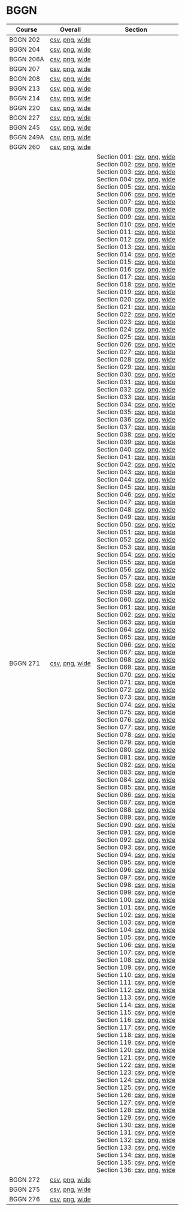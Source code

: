 # BGGN

| Course | Overall | Section |
| ------ | ------- | ------- |
| BGGN 202 | [csv](https://github.com/UCSD-Historical-Enrollment-Data/2025Fall/blob/main/overall/BGGN%20202.csv), [png](https://raw.githubusercontent.com/UCSD-Historical-Enrollment-Data/2025Fall/main/plot_overall/BGGN%20202.png), [wide](https://raw.githubusercontent.com/UCSD-Historical-Enrollment-Data/2025Fall/main/plot_overall_wide/BGGN%20202.png) |  |
| BGGN 204 | [csv](https://github.com/UCSD-Historical-Enrollment-Data/2025Fall/blob/main/overall/BGGN%20204.csv), [png](https://raw.githubusercontent.com/UCSD-Historical-Enrollment-Data/2025Fall/main/plot_overall/BGGN%20204.png), [wide](https://raw.githubusercontent.com/UCSD-Historical-Enrollment-Data/2025Fall/main/plot_overall_wide/BGGN%20204.png) |  |
| BGGN 206A | [csv](https://github.com/UCSD-Historical-Enrollment-Data/2025Fall/blob/main/overall/BGGN%20206A.csv), [png](https://raw.githubusercontent.com/UCSD-Historical-Enrollment-Data/2025Fall/main/plot_overall/BGGN%20206A.png), [wide](https://raw.githubusercontent.com/UCSD-Historical-Enrollment-Data/2025Fall/main/plot_overall_wide/BGGN%20206A.png) |  |
| BGGN 207 | [csv](https://github.com/UCSD-Historical-Enrollment-Data/2025Fall/blob/main/overall/BGGN%20207.csv), [png](https://raw.githubusercontent.com/UCSD-Historical-Enrollment-Data/2025Fall/main/plot_overall/BGGN%20207.png), [wide](https://raw.githubusercontent.com/UCSD-Historical-Enrollment-Data/2025Fall/main/plot_overall_wide/BGGN%20207.png) |  |
| BGGN 208 | [csv](https://github.com/UCSD-Historical-Enrollment-Data/2025Fall/blob/main/overall/BGGN%20208.csv), [png](https://raw.githubusercontent.com/UCSD-Historical-Enrollment-Data/2025Fall/main/plot_overall/BGGN%20208.png), [wide](https://raw.githubusercontent.com/UCSD-Historical-Enrollment-Data/2025Fall/main/plot_overall_wide/BGGN%20208.png) |  |
| BGGN 213 | [csv](https://github.com/UCSD-Historical-Enrollment-Data/2025Fall/blob/main/overall/BGGN%20213.csv), [png](https://raw.githubusercontent.com/UCSD-Historical-Enrollment-Data/2025Fall/main/plot_overall/BGGN%20213.png), [wide](https://raw.githubusercontent.com/UCSD-Historical-Enrollment-Data/2025Fall/main/plot_overall_wide/BGGN%20213.png) |  |
| BGGN 214 | [csv](https://github.com/UCSD-Historical-Enrollment-Data/2025Fall/blob/main/overall/BGGN%20214.csv), [png](https://raw.githubusercontent.com/UCSD-Historical-Enrollment-Data/2025Fall/main/plot_overall/BGGN%20214.png), [wide](https://raw.githubusercontent.com/UCSD-Historical-Enrollment-Data/2025Fall/main/plot_overall_wide/BGGN%20214.png) |  |
| BGGN 220 | [csv](https://github.com/UCSD-Historical-Enrollment-Data/2025Fall/blob/main/overall/BGGN%20220.csv), [png](https://raw.githubusercontent.com/UCSD-Historical-Enrollment-Data/2025Fall/main/plot_overall/BGGN%20220.png), [wide](https://raw.githubusercontent.com/UCSD-Historical-Enrollment-Data/2025Fall/main/plot_overall_wide/BGGN%20220.png) |  |
| BGGN 227 | [csv](https://github.com/UCSD-Historical-Enrollment-Data/2025Fall/blob/main/overall/BGGN%20227.csv), [png](https://raw.githubusercontent.com/UCSD-Historical-Enrollment-Data/2025Fall/main/plot_overall/BGGN%20227.png), [wide](https://raw.githubusercontent.com/UCSD-Historical-Enrollment-Data/2025Fall/main/plot_overall_wide/BGGN%20227.png) |  |
| BGGN 245 | [csv](https://github.com/UCSD-Historical-Enrollment-Data/2025Fall/blob/main/overall/BGGN%20245.csv), [png](https://raw.githubusercontent.com/UCSD-Historical-Enrollment-Data/2025Fall/main/plot_overall/BGGN%20245.png), [wide](https://raw.githubusercontent.com/UCSD-Historical-Enrollment-Data/2025Fall/main/plot_overall_wide/BGGN%20245.png) |  |
| BGGN 249A | [csv](https://github.com/UCSD-Historical-Enrollment-Data/2025Fall/blob/main/overall/BGGN%20249A.csv), [png](https://raw.githubusercontent.com/UCSD-Historical-Enrollment-Data/2025Fall/main/plot_overall/BGGN%20249A.png), [wide](https://raw.githubusercontent.com/UCSD-Historical-Enrollment-Data/2025Fall/main/plot_overall_wide/BGGN%20249A.png) |  |
| BGGN 260 | [csv](https://github.com/UCSD-Historical-Enrollment-Data/2025Fall/blob/main/overall/BGGN%20260.csv), [png](https://raw.githubusercontent.com/UCSD-Historical-Enrollment-Data/2025Fall/main/plot_overall/BGGN%20260.png), [wide](https://raw.githubusercontent.com/UCSD-Historical-Enrollment-Data/2025Fall/main/plot_overall_wide/BGGN%20260.png) |  |
| BGGN 271 | [csv](https://github.com/UCSD-Historical-Enrollment-Data/2025Fall/blob/main/overall/BGGN%20271.csv), [png](https://raw.githubusercontent.com/UCSD-Historical-Enrollment-Data/2025Fall/main/plot_overall/BGGN%20271.png), [wide](https://raw.githubusercontent.com/UCSD-Historical-Enrollment-Data/2025Fall/main/plot_overall_wide/BGGN%20271.png) | Section 001: [csv](https://github.com/UCSD-Historical-Enrollment-Data/2025Fall/blob/main/section/BGGN%20271_001.csv), [png](https://raw.githubusercontent.com/UCSD-Historical-Enrollment-Data/2025Fall/main/plot_section/BGGN%20271_001.png), [wide](https://raw.githubusercontent.com/UCSD-Historical-Enrollment-Data/2025Fall/main/plot_section_wide/BGGN%20271_001.png)<br>Section 002: [csv](https://github.com/UCSD-Historical-Enrollment-Data/2025Fall/blob/main/section/BGGN%20271_002.csv), [png](https://raw.githubusercontent.com/UCSD-Historical-Enrollment-Data/2025Fall/main/plot_section/BGGN%20271_002.png), [wide](https://raw.githubusercontent.com/UCSD-Historical-Enrollment-Data/2025Fall/main/plot_section_wide/BGGN%20271_002.png)<br>Section 003: [csv](https://github.com/UCSD-Historical-Enrollment-Data/2025Fall/blob/main/section/BGGN%20271_003.csv), [png](https://raw.githubusercontent.com/UCSD-Historical-Enrollment-Data/2025Fall/main/plot_section/BGGN%20271_003.png), [wide](https://raw.githubusercontent.com/UCSD-Historical-Enrollment-Data/2025Fall/main/plot_section_wide/BGGN%20271_003.png)<br>Section 004: [csv](https://github.com/UCSD-Historical-Enrollment-Data/2025Fall/blob/main/section/BGGN%20271_004.csv), [png](https://raw.githubusercontent.com/UCSD-Historical-Enrollment-Data/2025Fall/main/plot_section/BGGN%20271_004.png), [wide](https://raw.githubusercontent.com/UCSD-Historical-Enrollment-Data/2025Fall/main/plot_section_wide/BGGN%20271_004.png)<br>Section 005: [csv](https://github.com/UCSD-Historical-Enrollment-Data/2025Fall/blob/main/section/BGGN%20271_005.csv), [png](https://raw.githubusercontent.com/UCSD-Historical-Enrollment-Data/2025Fall/main/plot_section/BGGN%20271_005.png), [wide](https://raw.githubusercontent.com/UCSD-Historical-Enrollment-Data/2025Fall/main/plot_section_wide/BGGN%20271_005.png)<br>Section 006: [csv](https://github.com/UCSD-Historical-Enrollment-Data/2025Fall/blob/main/section/BGGN%20271_006.csv), [png](https://raw.githubusercontent.com/UCSD-Historical-Enrollment-Data/2025Fall/main/plot_section/BGGN%20271_006.png), [wide](https://raw.githubusercontent.com/UCSD-Historical-Enrollment-Data/2025Fall/main/plot_section_wide/BGGN%20271_006.png)<br>Section 007: [csv](https://github.com/UCSD-Historical-Enrollment-Data/2025Fall/blob/main/section/BGGN%20271_007.csv), [png](https://raw.githubusercontent.com/UCSD-Historical-Enrollment-Data/2025Fall/main/plot_section/BGGN%20271_007.png), [wide](https://raw.githubusercontent.com/UCSD-Historical-Enrollment-Data/2025Fall/main/plot_section_wide/BGGN%20271_007.png)<br>Section 008: [csv](https://github.com/UCSD-Historical-Enrollment-Data/2025Fall/blob/main/section/BGGN%20271_008.csv), [png](https://raw.githubusercontent.com/UCSD-Historical-Enrollment-Data/2025Fall/main/plot_section/BGGN%20271_008.png), [wide](https://raw.githubusercontent.com/UCSD-Historical-Enrollment-Data/2025Fall/main/plot_section_wide/BGGN%20271_008.png)<br>Section 009: [csv](https://github.com/UCSD-Historical-Enrollment-Data/2025Fall/blob/main/section/BGGN%20271_009.csv), [png](https://raw.githubusercontent.com/UCSD-Historical-Enrollment-Data/2025Fall/main/plot_section/BGGN%20271_009.png), [wide](https://raw.githubusercontent.com/UCSD-Historical-Enrollment-Data/2025Fall/main/plot_section_wide/BGGN%20271_009.png)<br>Section 010: [csv](https://github.com/UCSD-Historical-Enrollment-Data/2025Fall/blob/main/section/BGGN%20271_010.csv), [png](https://raw.githubusercontent.com/UCSD-Historical-Enrollment-Data/2025Fall/main/plot_section/BGGN%20271_010.png), [wide](https://raw.githubusercontent.com/UCSD-Historical-Enrollment-Data/2025Fall/main/plot_section_wide/BGGN%20271_010.png)<br>Section 011: [csv](https://github.com/UCSD-Historical-Enrollment-Data/2025Fall/blob/main/section/BGGN%20271_011.csv), [png](https://raw.githubusercontent.com/UCSD-Historical-Enrollment-Data/2025Fall/main/plot_section/BGGN%20271_011.png), [wide](https://raw.githubusercontent.com/UCSD-Historical-Enrollment-Data/2025Fall/main/plot_section_wide/BGGN%20271_011.png)<br>Section 012: [csv](https://github.com/UCSD-Historical-Enrollment-Data/2025Fall/blob/main/section/BGGN%20271_012.csv), [png](https://raw.githubusercontent.com/UCSD-Historical-Enrollment-Data/2025Fall/main/plot_section/BGGN%20271_012.png), [wide](https://raw.githubusercontent.com/UCSD-Historical-Enrollment-Data/2025Fall/main/plot_section_wide/BGGN%20271_012.png)<br>Section 013: [csv](https://github.com/UCSD-Historical-Enrollment-Data/2025Fall/blob/main/section/BGGN%20271_013.csv), [png](https://raw.githubusercontent.com/UCSD-Historical-Enrollment-Data/2025Fall/main/plot_section/BGGN%20271_013.png), [wide](https://raw.githubusercontent.com/UCSD-Historical-Enrollment-Data/2025Fall/main/plot_section_wide/BGGN%20271_013.png)<br>Section 014: [csv](https://github.com/UCSD-Historical-Enrollment-Data/2025Fall/blob/main/section/BGGN%20271_014.csv), [png](https://raw.githubusercontent.com/UCSD-Historical-Enrollment-Data/2025Fall/main/plot_section/BGGN%20271_014.png), [wide](https://raw.githubusercontent.com/UCSD-Historical-Enrollment-Data/2025Fall/main/plot_section_wide/BGGN%20271_014.png)<br>Section 015: [csv](https://github.com/UCSD-Historical-Enrollment-Data/2025Fall/blob/main/section/BGGN%20271_015.csv), [png](https://raw.githubusercontent.com/UCSD-Historical-Enrollment-Data/2025Fall/main/plot_section/BGGN%20271_015.png), [wide](https://raw.githubusercontent.com/UCSD-Historical-Enrollment-Data/2025Fall/main/plot_section_wide/BGGN%20271_015.png)<br>Section 016: [csv](https://github.com/UCSD-Historical-Enrollment-Data/2025Fall/blob/main/section/BGGN%20271_016.csv), [png](https://raw.githubusercontent.com/UCSD-Historical-Enrollment-Data/2025Fall/main/plot_section/BGGN%20271_016.png), [wide](https://raw.githubusercontent.com/UCSD-Historical-Enrollment-Data/2025Fall/main/plot_section_wide/BGGN%20271_016.png)<br>Section 017: [csv](https://github.com/UCSD-Historical-Enrollment-Data/2025Fall/blob/main/section/BGGN%20271_017.csv), [png](https://raw.githubusercontent.com/UCSD-Historical-Enrollment-Data/2025Fall/main/plot_section/BGGN%20271_017.png), [wide](https://raw.githubusercontent.com/UCSD-Historical-Enrollment-Data/2025Fall/main/plot_section_wide/BGGN%20271_017.png)<br>Section 018: [csv](https://github.com/UCSD-Historical-Enrollment-Data/2025Fall/blob/main/section/BGGN%20271_018.csv), [png](https://raw.githubusercontent.com/UCSD-Historical-Enrollment-Data/2025Fall/main/plot_section/BGGN%20271_018.png), [wide](https://raw.githubusercontent.com/UCSD-Historical-Enrollment-Data/2025Fall/main/plot_section_wide/BGGN%20271_018.png)<br>Section 019: [csv](https://github.com/UCSD-Historical-Enrollment-Data/2025Fall/blob/main/section/BGGN%20271_019.csv), [png](https://raw.githubusercontent.com/UCSD-Historical-Enrollment-Data/2025Fall/main/plot_section/BGGN%20271_019.png), [wide](https://raw.githubusercontent.com/UCSD-Historical-Enrollment-Data/2025Fall/main/plot_section_wide/BGGN%20271_019.png)<br>Section 020: [csv](https://github.com/UCSD-Historical-Enrollment-Data/2025Fall/blob/main/section/BGGN%20271_020.csv), [png](https://raw.githubusercontent.com/UCSD-Historical-Enrollment-Data/2025Fall/main/plot_section/BGGN%20271_020.png), [wide](https://raw.githubusercontent.com/UCSD-Historical-Enrollment-Data/2025Fall/main/plot_section_wide/BGGN%20271_020.png)<br>Section 021: [csv](https://github.com/UCSD-Historical-Enrollment-Data/2025Fall/blob/main/section/BGGN%20271_021.csv), [png](https://raw.githubusercontent.com/UCSD-Historical-Enrollment-Data/2025Fall/main/plot_section/BGGN%20271_021.png), [wide](https://raw.githubusercontent.com/UCSD-Historical-Enrollment-Data/2025Fall/main/plot_section_wide/BGGN%20271_021.png)<br>Section 022: [csv](https://github.com/UCSD-Historical-Enrollment-Data/2025Fall/blob/main/section/BGGN%20271_022.csv), [png](https://raw.githubusercontent.com/UCSD-Historical-Enrollment-Data/2025Fall/main/plot_section/BGGN%20271_022.png), [wide](https://raw.githubusercontent.com/UCSD-Historical-Enrollment-Data/2025Fall/main/plot_section_wide/BGGN%20271_022.png)<br>Section 023: [csv](https://github.com/UCSD-Historical-Enrollment-Data/2025Fall/blob/main/section/BGGN%20271_023.csv), [png](https://raw.githubusercontent.com/UCSD-Historical-Enrollment-Data/2025Fall/main/plot_section/BGGN%20271_023.png), [wide](https://raw.githubusercontent.com/UCSD-Historical-Enrollment-Data/2025Fall/main/plot_section_wide/BGGN%20271_023.png)<br>Section 024: [csv](https://github.com/UCSD-Historical-Enrollment-Data/2025Fall/blob/main/section/BGGN%20271_024.csv), [png](https://raw.githubusercontent.com/UCSD-Historical-Enrollment-Data/2025Fall/main/plot_section/BGGN%20271_024.png), [wide](https://raw.githubusercontent.com/UCSD-Historical-Enrollment-Data/2025Fall/main/plot_section_wide/BGGN%20271_024.png)<br>Section 025: [csv](https://github.com/UCSD-Historical-Enrollment-Data/2025Fall/blob/main/section/BGGN%20271_025.csv), [png](https://raw.githubusercontent.com/UCSD-Historical-Enrollment-Data/2025Fall/main/plot_section/BGGN%20271_025.png), [wide](https://raw.githubusercontent.com/UCSD-Historical-Enrollment-Data/2025Fall/main/plot_section_wide/BGGN%20271_025.png)<br>Section 026: [csv](https://github.com/UCSD-Historical-Enrollment-Data/2025Fall/blob/main/section/BGGN%20271_026.csv), [png](https://raw.githubusercontent.com/UCSD-Historical-Enrollment-Data/2025Fall/main/plot_section/BGGN%20271_026.png), [wide](https://raw.githubusercontent.com/UCSD-Historical-Enrollment-Data/2025Fall/main/plot_section_wide/BGGN%20271_026.png)<br>Section 027: [csv](https://github.com/UCSD-Historical-Enrollment-Data/2025Fall/blob/main/section/BGGN%20271_027.csv), [png](https://raw.githubusercontent.com/UCSD-Historical-Enrollment-Data/2025Fall/main/plot_section/BGGN%20271_027.png), [wide](https://raw.githubusercontent.com/UCSD-Historical-Enrollment-Data/2025Fall/main/plot_section_wide/BGGN%20271_027.png)<br>Section 028: [csv](https://github.com/UCSD-Historical-Enrollment-Data/2025Fall/blob/main/section/BGGN%20271_028.csv), [png](https://raw.githubusercontent.com/UCSD-Historical-Enrollment-Data/2025Fall/main/plot_section/BGGN%20271_028.png), [wide](https://raw.githubusercontent.com/UCSD-Historical-Enrollment-Data/2025Fall/main/plot_section_wide/BGGN%20271_028.png)<br>Section 029: [csv](https://github.com/UCSD-Historical-Enrollment-Data/2025Fall/blob/main/section/BGGN%20271_029.csv), [png](https://raw.githubusercontent.com/UCSD-Historical-Enrollment-Data/2025Fall/main/plot_section/BGGN%20271_029.png), [wide](https://raw.githubusercontent.com/UCSD-Historical-Enrollment-Data/2025Fall/main/plot_section_wide/BGGN%20271_029.png)<br>Section 030: [csv](https://github.com/UCSD-Historical-Enrollment-Data/2025Fall/blob/main/section/BGGN%20271_030.csv), [png](https://raw.githubusercontent.com/UCSD-Historical-Enrollment-Data/2025Fall/main/plot_section/BGGN%20271_030.png), [wide](https://raw.githubusercontent.com/UCSD-Historical-Enrollment-Data/2025Fall/main/plot_section_wide/BGGN%20271_030.png)<br>Section 031: [csv](https://github.com/UCSD-Historical-Enrollment-Data/2025Fall/blob/main/section/BGGN%20271_031.csv), [png](https://raw.githubusercontent.com/UCSD-Historical-Enrollment-Data/2025Fall/main/plot_section/BGGN%20271_031.png), [wide](https://raw.githubusercontent.com/UCSD-Historical-Enrollment-Data/2025Fall/main/plot_section_wide/BGGN%20271_031.png)<br>Section 032: [csv](https://github.com/UCSD-Historical-Enrollment-Data/2025Fall/blob/main/section/BGGN%20271_032.csv), [png](https://raw.githubusercontent.com/UCSD-Historical-Enrollment-Data/2025Fall/main/plot_section/BGGN%20271_032.png), [wide](https://raw.githubusercontent.com/UCSD-Historical-Enrollment-Data/2025Fall/main/plot_section_wide/BGGN%20271_032.png)<br>Section 033: [csv](https://github.com/UCSD-Historical-Enrollment-Data/2025Fall/blob/main/section/BGGN%20271_033.csv), [png](https://raw.githubusercontent.com/UCSD-Historical-Enrollment-Data/2025Fall/main/plot_section/BGGN%20271_033.png), [wide](https://raw.githubusercontent.com/UCSD-Historical-Enrollment-Data/2025Fall/main/plot_section_wide/BGGN%20271_033.png)<br>Section 034: [csv](https://github.com/UCSD-Historical-Enrollment-Data/2025Fall/blob/main/section/BGGN%20271_034.csv), [png](https://raw.githubusercontent.com/UCSD-Historical-Enrollment-Data/2025Fall/main/plot_section/BGGN%20271_034.png), [wide](https://raw.githubusercontent.com/UCSD-Historical-Enrollment-Data/2025Fall/main/plot_section_wide/BGGN%20271_034.png)<br>Section 035: [csv](https://github.com/UCSD-Historical-Enrollment-Data/2025Fall/blob/main/section/BGGN%20271_035.csv), [png](https://raw.githubusercontent.com/UCSD-Historical-Enrollment-Data/2025Fall/main/plot_section/BGGN%20271_035.png), [wide](https://raw.githubusercontent.com/UCSD-Historical-Enrollment-Data/2025Fall/main/plot_section_wide/BGGN%20271_035.png)<br>Section 036: [csv](https://github.com/UCSD-Historical-Enrollment-Data/2025Fall/blob/main/section/BGGN%20271_036.csv), [png](https://raw.githubusercontent.com/UCSD-Historical-Enrollment-Data/2025Fall/main/plot_section/BGGN%20271_036.png), [wide](https://raw.githubusercontent.com/UCSD-Historical-Enrollment-Data/2025Fall/main/plot_section_wide/BGGN%20271_036.png)<br>Section 037: [csv](https://github.com/UCSD-Historical-Enrollment-Data/2025Fall/blob/main/section/BGGN%20271_037.csv), [png](https://raw.githubusercontent.com/UCSD-Historical-Enrollment-Data/2025Fall/main/plot_section/BGGN%20271_037.png), [wide](https://raw.githubusercontent.com/UCSD-Historical-Enrollment-Data/2025Fall/main/plot_section_wide/BGGN%20271_037.png)<br>Section 038: [csv](https://github.com/UCSD-Historical-Enrollment-Data/2025Fall/blob/main/section/BGGN%20271_038.csv), [png](https://raw.githubusercontent.com/UCSD-Historical-Enrollment-Data/2025Fall/main/plot_section/BGGN%20271_038.png), [wide](https://raw.githubusercontent.com/UCSD-Historical-Enrollment-Data/2025Fall/main/plot_section_wide/BGGN%20271_038.png)<br>Section 039: [csv](https://github.com/UCSD-Historical-Enrollment-Data/2025Fall/blob/main/section/BGGN%20271_039.csv), [png](https://raw.githubusercontent.com/UCSD-Historical-Enrollment-Data/2025Fall/main/plot_section/BGGN%20271_039.png), [wide](https://raw.githubusercontent.com/UCSD-Historical-Enrollment-Data/2025Fall/main/plot_section_wide/BGGN%20271_039.png)<br>Section 040: [csv](https://github.com/UCSD-Historical-Enrollment-Data/2025Fall/blob/main/section/BGGN%20271_040.csv), [png](https://raw.githubusercontent.com/UCSD-Historical-Enrollment-Data/2025Fall/main/plot_section/BGGN%20271_040.png), [wide](https://raw.githubusercontent.com/UCSD-Historical-Enrollment-Data/2025Fall/main/plot_section_wide/BGGN%20271_040.png)<br>Section 041: [csv](https://github.com/UCSD-Historical-Enrollment-Data/2025Fall/blob/main/section/BGGN%20271_041.csv), [png](https://raw.githubusercontent.com/UCSD-Historical-Enrollment-Data/2025Fall/main/plot_section/BGGN%20271_041.png), [wide](https://raw.githubusercontent.com/UCSD-Historical-Enrollment-Data/2025Fall/main/plot_section_wide/BGGN%20271_041.png)<br>Section 042: [csv](https://github.com/UCSD-Historical-Enrollment-Data/2025Fall/blob/main/section/BGGN%20271_042.csv), [png](https://raw.githubusercontent.com/UCSD-Historical-Enrollment-Data/2025Fall/main/plot_section/BGGN%20271_042.png), [wide](https://raw.githubusercontent.com/UCSD-Historical-Enrollment-Data/2025Fall/main/plot_section_wide/BGGN%20271_042.png)<br>Section 043: [csv](https://github.com/UCSD-Historical-Enrollment-Data/2025Fall/blob/main/section/BGGN%20271_043.csv), [png](https://raw.githubusercontent.com/UCSD-Historical-Enrollment-Data/2025Fall/main/plot_section/BGGN%20271_043.png), [wide](https://raw.githubusercontent.com/UCSD-Historical-Enrollment-Data/2025Fall/main/plot_section_wide/BGGN%20271_043.png)<br>Section 044: [csv](https://github.com/UCSD-Historical-Enrollment-Data/2025Fall/blob/main/section/BGGN%20271_044.csv), [png](https://raw.githubusercontent.com/UCSD-Historical-Enrollment-Data/2025Fall/main/plot_section/BGGN%20271_044.png), [wide](https://raw.githubusercontent.com/UCSD-Historical-Enrollment-Data/2025Fall/main/plot_section_wide/BGGN%20271_044.png)<br>Section 045: [csv](https://github.com/UCSD-Historical-Enrollment-Data/2025Fall/blob/main/section/BGGN%20271_045.csv), [png](https://raw.githubusercontent.com/UCSD-Historical-Enrollment-Data/2025Fall/main/plot_section/BGGN%20271_045.png), [wide](https://raw.githubusercontent.com/UCSD-Historical-Enrollment-Data/2025Fall/main/plot_section_wide/BGGN%20271_045.png)<br>Section 046: [csv](https://github.com/UCSD-Historical-Enrollment-Data/2025Fall/blob/main/section/BGGN%20271_046.csv), [png](https://raw.githubusercontent.com/UCSD-Historical-Enrollment-Data/2025Fall/main/plot_section/BGGN%20271_046.png), [wide](https://raw.githubusercontent.com/UCSD-Historical-Enrollment-Data/2025Fall/main/plot_section_wide/BGGN%20271_046.png)<br>Section 047: [csv](https://github.com/UCSD-Historical-Enrollment-Data/2025Fall/blob/main/section/BGGN%20271_047.csv), [png](https://raw.githubusercontent.com/UCSD-Historical-Enrollment-Data/2025Fall/main/plot_section/BGGN%20271_047.png), [wide](https://raw.githubusercontent.com/UCSD-Historical-Enrollment-Data/2025Fall/main/plot_section_wide/BGGN%20271_047.png)<br>Section 048: [csv](https://github.com/UCSD-Historical-Enrollment-Data/2025Fall/blob/main/section/BGGN%20271_048.csv), [png](https://raw.githubusercontent.com/UCSD-Historical-Enrollment-Data/2025Fall/main/plot_section/BGGN%20271_048.png), [wide](https://raw.githubusercontent.com/UCSD-Historical-Enrollment-Data/2025Fall/main/plot_section_wide/BGGN%20271_048.png)<br>Section 049: [csv](https://github.com/UCSD-Historical-Enrollment-Data/2025Fall/blob/main/section/BGGN%20271_049.csv), [png](https://raw.githubusercontent.com/UCSD-Historical-Enrollment-Data/2025Fall/main/plot_section/BGGN%20271_049.png), [wide](https://raw.githubusercontent.com/UCSD-Historical-Enrollment-Data/2025Fall/main/plot_section_wide/BGGN%20271_049.png)<br>Section 050: [csv](https://github.com/UCSD-Historical-Enrollment-Data/2025Fall/blob/main/section/BGGN%20271_050.csv), [png](https://raw.githubusercontent.com/UCSD-Historical-Enrollment-Data/2025Fall/main/plot_section/BGGN%20271_050.png), [wide](https://raw.githubusercontent.com/UCSD-Historical-Enrollment-Data/2025Fall/main/plot_section_wide/BGGN%20271_050.png)<br>Section 051: [csv](https://github.com/UCSD-Historical-Enrollment-Data/2025Fall/blob/main/section/BGGN%20271_051.csv), [png](https://raw.githubusercontent.com/UCSD-Historical-Enrollment-Data/2025Fall/main/plot_section/BGGN%20271_051.png), [wide](https://raw.githubusercontent.com/UCSD-Historical-Enrollment-Data/2025Fall/main/plot_section_wide/BGGN%20271_051.png)<br>Section 052: [csv](https://github.com/UCSD-Historical-Enrollment-Data/2025Fall/blob/main/section/BGGN%20271_052.csv), [png](https://raw.githubusercontent.com/UCSD-Historical-Enrollment-Data/2025Fall/main/plot_section/BGGN%20271_052.png), [wide](https://raw.githubusercontent.com/UCSD-Historical-Enrollment-Data/2025Fall/main/plot_section_wide/BGGN%20271_052.png)<br>Section 053: [csv](https://github.com/UCSD-Historical-Enrollment-Data/2025Fall/blob/main/section/BGGN%20271_053.csv), [png](https://raw.githubusercontent.com/UCSD-Historical-Enrollment-Data/2025Fall/main/plot_section/BGGN%20271_053.png), [wide](https://raw.githubusercontent.com/UCSD-Historical-Enrollment-Data/2025Fall/main/plot_section_wide/BGGN%20271_053.png)<br>Section 054: [csv](https://github.com/UCSD-Historical-Enrollment-Data/2025Fall/blob/main/section/BGGN%20271_054.csv), [png](https://raw.githubusercontent.com/UCSD-Historical-Enrollment-Data/2025Fall/main/plot_section/BGGN%20271_054.png), [wide](https://raw.githubusercontent.com/UCSD-Historical-Enrollment-Data/2025Fall/main/plot_section_wide/BGGN%20271_054.png)<br>Section 055: [csv](https://github.com/UCSD-Historical-Enrollment-Data/2025Fall/blob/main/section/BGGN%20271_055.csv), [png](https://raw.githubusercontent.com/UCSD-Historical-Enrollment-Data/2025Fall/main/plot_section/BGGN%20271_055.png), [wide](https://raw.githubusercontent.com/UCSD-Historical-Enrollment-Data/2025Fall/main/plot_section_wide/BGGN%20271_055.png)<br>Section 056: [csv](https://github.com/UCSD-Historical-Enrollment-Data/2025Fall/blob/main/section/BGGN%20271_056.csv), [png](https://raw.githubusercontent.com/UCSD-Historical-Enrollment-Data/2025Fall/main/plot_section/BGGN%20271_056.png), [wide](https://raw.githubusercontent.com/UCSD-Historical-Enrollment-Data/2025Fall/main/plot_section_wide/BGGN%20271_056.png)<br>Section 057: [csv](https://github.com/UCSD-Historical-Enrollment-Data/2025Fall/blob/main/section/BGGN%20271_057.csv), [png](https://raw.githubusercontent.com/UCSD-Historical-Enrollment-Data/2025Fall/main/plot_section/BGGN%20271_057.png), [wide](https://raw.githubusercontent.com/UCSD-Historical-Enrollment-Data/2025Fall/main/plot_section_wide/BGGN%20271_057.png)<br>Section 058: [csv](https://github.com/UCSD-Historical-Enrollment-Data/2025Fall/blob/main/section/BGGN%20271_058.csv), [png](https://raw.githubusercontent.com/UCSD-Historical-Enrollment-Data/2025Fall/main/plot_section/BGGN%20271_058.png), [wide](https://raw.githubusercontent.com/UCSD-Historical-Enrollment-Data/2025Fall/main/plot_section_wide/BGGN%20271_058.png)<br>Section 059: [csv](https://github.com/UCSD-Historical-Enrollment-Data/2025Fall/blob/main/section/BGGN%20271_059.csv), [png](https://raw.githubusercontent.com/UCSD-Historical-Enrollment-Data/2025Fall/main/plot_section/BGGN%20271_059.png), [wide](https://raw.githubusercontent.com/UCSD-Historical-Enrollment-Data/2025Fall/main/plot_section_wide/BGGN%20271_059.png)<br>Section 060: [csv](https://github.com/UCSD-Historical-Enrollment-Data/2025Fall/blob/main/section/BGGN%20271_060.csv), [png](https://raw.githubusercontent.com/UCSD-Historical-Enrollment-Data/2025Fall/main/plot_section/BGGN%20271_060.png), [wide](https://raw.githubusercontent.com/UCSD-Historical-Enrollment-Data/2025Fall/main/plot_section_wide/BGGN%20271_060.png)<br>Section 061: [csv](https://github.com/UCSD-Historical-Enrollment-Data/2025Fall/blob/main/section/BGGN%20271_061.csv), [png](https://raw.githubusercontent.com/UCSD-Historical-Enrollment-Data/2025Fall/main/plot_section/BGGN%20271_061.png), [wide](https://raw.githubusercontent.com/UCSD-Historical-Enrollment-Data/2025Fall/main/plot_section_wide/BGGN%20271_061.png)<br>Section 062: [csv](https://github.com/UCSD-Historical-Enrollment-Data/2025Fall/blob/main/section/BGGN%20271_062.csv), [png](https://raw.githubusercontent.com/UCSD-Historical-Enrollment-Data/2025Fall/main/plot_section/BGGN%20271_062.png), [wide](https://raw.githubusercontent.com/UCSD-Historical-Enrollment-Data/2025Fall/main/plot_section_wide/BGGN%20271_062.png)<br>Section 063: [csv](https://github.com/UCSD-Historical-Enrollment-Data/2025Fall/blob/main/section/BGGN%20271_063.csv), [png](https://raw.githubusercontent.com/UCSD-Historical-Enrollment-Data/2025Fall/main/plot_section/BGGN%20271_063.png), [wide](https://raw.githubusercontent.com/UCSD-Historical-Enrollment-Data/2025Fall/main/plot_section_wide/BGGN%20271_063.png)<br>Section 064: [csv](https://github.com/UCSD-Historical-Enrollment-Data/2025Fall/blob/main/section/BGGN%20271_064.csv), [png](https://raw.githubusercontent.com/UCSD-Historical-Enrollment-Data/2025Fall/main/plot_section/BGGN%20271_064.png), [wide](https://raw.githubusercontent.com/UCSD-Historical-Enrollment-Data/2025Fall/main/plot_section_wide/BGGN%20271_064.png)<br>Section 065: [csv](https://github.com/UCSD-Historical-Enrollment-Data/2025Fall/blob/main/section/BGGN%20271_065.csv), [png](https://raw.githubusercontent.com/UCSD-Historical-Enrollment-Data/2025Fall/main/plot_section/BGGN%20271_065.png), [wide](https://raw.githubusercontent.com/UCSD-Historical-Enrollment-Data/2025Fall/main/plot_section_wide/BGGN%20271_065.png)<br>Section 066: [csv](https://github.com/UCSD-Historical-Enrollment-Data/2025Fall/blob/main/section/BGGN%20271_066.csv), [png](https://raw.githubusercontent.com/UCSD-Historical-Enrollment-Data/2025Fall/main/plot_section/BGGN%20271_066.png), [wide](https://raw.githubusercontent.com/UCSD-Historical-Enrollment-Data/2025Fall/main/plot_section_wide/BGGN%20271_066.png)<br>Section 067: [csv](https://github.com/UCSD-Historical-Enrollment-Data/2025Fall/blob/main/section/BGGN%20271_067.csv), [png](https://raw.githubusercontent.com/UCSD-Historical-Enrollment-Data/2025Fall/main/plot_section/BGGN%20271_067.png), [wide](https://raw.githubusercontent.com/UCSD-Historical-Enrollment-Data/2025Fall/main/plot_section_wide/BGGN%20271_067.png)<br>Section 068: [csv](https://github.com/UCSD-Historical-Enrollment-Data/2025Fall/blob/main/section/BGGN%20271_068.csv), [png](https://raw.githubusercontent.com/UCSD-Historical-Enrollment-Data/2025Fall/main/plot_section/BGGN%20271_068.png), [wide](https://raw.githubusercontent.com/UCSD-Historical-Enrollment-Data/2025Fall/main/plot_section_wide/BGGN%20271_068.png)<br>Section 069: [csv](https://github.com/UCSD-Historical-Enrollment-Data/2025Fall/blob/main/section/BGGN%20271_069.csv), [png](https://raw.githubusercontent.com/UCSD-Historical-Enrollment-Data/2025Fall/main/plot_section/BGGN%20271_069.png), [wide](https://raw.githubusercontent.com/UCSD-Historical-Enrollment-Data/2025Fall/main/plot_section_wide/BGGN%20271_069.png)<br>Section 070: [csv](https://github.com/UCSD-Historical-Enrollment-Data/2025Fall/blob/main/section/BGGN%20271_070.csv), [png](https://raw.githubusercontent.com/UCSD-Historical-Enrollment-Data/2025Fall/main/plot_section/BGGN%20271_070.png), [wide](https://raw.githubusercontent.com/UCSD-Historical-Enrollment-Data/2025Fall/main/plot_section_wide/BGGN%20271_070.png)<br>Section 071: [csv](https://github.com/UCSD-Historical-Enrollment-Data/2025Fall/blob/main/section/BGGN%20271_071.csv), [png](https://raw.githubusercontent.com/UCSD-Historical-Enrollment-Data/2025Fall/main/plot_section/BGGN%20271_071.png), [wide](https://raw.githubusercontent.com/UCSD-Historical-Enrollment-Data/2025Fall/main/plot_section_wide/BGGN%20271_071.png)<br>Section 072: [csv](https://github.com/UCSD-Historical-Enrollment-Data/2025Fall/blob/main/section/BGGN%20271_072.csv), [png](https://raw.githubusercontent.com/UCSD-Historical-Enrollment-Data/2025Fall/main/plot_section/BGGN%20271_072.png), [wide](https://raw.githubusercontent.com/UCSD-Historical-Enrollment-Data/2025Fall/main/plot_section_wide/BGGN%20271_072.png)<br>Section 073: [csv](https://github.com/UCSD-Historical-Enrollment-Data/2025Fall/blob/main/section/BGGN%20271_073.csv), [png](https://raw.githubusercontent.com/UCSD-Historical-Enrollment-Data/2025Fall/main/plot_section/BGGN%20271_073.png), [wide](https://raw.githubusercontent.com/UCSD-Historical-Enrollment-Data/2025Fall/main/plot_section_wide/BGGN%20271_073.png)<br>Section 074: [csv](https://github.com/UCSD-Historical-Enrollment-Data/2025Fall/blob/main/section/BGGN%20271_074.csv), [png](https://raw.githubusercontent.com/UCSD-Historical-Enrollment-Data/2025Fall/main/plot_section/BGGN%20271_074.png), [wide](https://raw.githubusercontent.com/UCSD-Historical-Enrollment-Data/2025Fall/main/plot_section_wide/BGGN%20271_074.png)<br>Section 075: [csv](https://github.com/UCSD-Historical-Enrollment-Data/2025Fall/blob/main/section/BGGN%20271_075.csv), [png](https://raw.githubusercontent.com/UCSD-Historical-Enrollment-Data/2025Fall/main/plot_section/BGGN%20271_075.png), [wide](https://raw.githubusercontent.com/UCSD-Historical-Enrollment-Data/2025Fall/main/plot_section_wide/BGGN%20271_075.png)<br>Section 076: [csv](https://github.com/UCSD-Historical-Enrollment-Data/2025Fall/blob/main/section/BGGN%20271_076.csv), [png](https://raw.githubusercontent.com/UCSD-Historical-Enrollment-Data/2025Fall/main/plot_section/BGGN%20271_076.png), [wide](https://raw.githubusercontent.com/UCSD-Historical-Enrollment-Data/2025Fall/main/plot_section_wide/BGGN%20271_076.png)<br>Section 077: [csv](https://github.com/UCSD-Historical-Enrollment-Data/2025Fall/blob/main/section/BGGN%20271_077.csv), [png](https://raw.githubusercontent.com/UCSD-Historical-Enrollment-Data/2025Fall/main/plot_section/BGGN%20271_077.png), [wide](https://raw.githubusercontent.com/UCSD-Historical-Enrollment-Data/2025Fall/main/plot_section_wide/BGGN%20271_077.png)<br>Section 078: [csv](https://github.com/UCSD-Historical-Enrollment-Data/2025Fall/blob/main/section/BGGN%20271_078.csv), [png](https://raw.githubusercontent.com/UCSD-Historical-Enrollment-Data/2025Fall/main/plot_section/BGGN%20271_078.png), [wide](https://raw.githubusercontent.com/UCSD-Historical-Enrollment-Data/2025Fall/main/plot_section_wide/BGGN%20271_078.png)<br>Section 079: [csv](https://github.com/UCSD-Historical-Enrollment-Data/2025Fall/blob/main/section/BGGN%20271_079.csv), [png](https://raw.githubusercontent.com/UCSD-Historical-Enrollment-Data/2025Fall/main/plot_section/BGGN%20271_079.png), [wide](https://raw.githubusercontent.com/UCSD-Historical-Enrollment-Data/2025Fall/main/plot_section_wide/BGGN%20271_079.png)<br>Section 080: [csv](https://github.com/UCSD-Historical-Enrollment-Data/2025Fall/blob/main/section/BGGN%20271_080.csv), [png](https://raw.githubusercontent.com/UCSD-Historical-Enrollment-Data/2025Fall/main/plot_section/BGGN%20271_080.png), [wide](https://raw.githubusercontent.com/UCSD-Historical-Enrollment-Data/2025Fall/main/plot_section_wide/BGGN%20271_080.png)<br>Section 081: [csv](https://github.com/UCSD-Historical-Enrollment-Data/2025Fall/blob/main/section/BGGN%20271_081.csv), [png](https://raw.githubusercontent.com/UCSD-Historical-Enrollment-Data/2025Fall/main/plot_section/BGGN%20271_081.png), [wide](https://raw.githubusercontent.com/UCSD-Historical-Enrollment-Data/2025Fall/main/plot_section_wide/BGGN%20271_081.png)<br>Section 082: [csv](https://github.com/UCSD-Historical-Enrollment-Data/2025Fall/blob/main/section/BGGN%20271_082.csv), [png](https://raw.githubusercontent.com/UCSD-Historical-Enrollment-Data/2025Fall/main/plot_section/BGGN%20271_082.png), [wide](https://raw.githubusercontent.com/UCSD-Historical-Enrollment-Data/2025Fall/main/plot_section_wide/BGGN%20271_082.png)<br>Section 083: [csv](https://github.com/UCSD-Historical-Enrollment-Data/2025Fall/blob/main/section/BGGN%20271_083.csv), [png](https://raw.githubusercontent.com/UCSD-Historical-Enrollment-Data/2025Fall/main/plot_section/BGGN%20271_083.png), [wide](https://raw.githubusercontent.com/UCSD-Historical-Enrollment-Data/2025Fall/main/plot_section_wide/BGGN%20271_083.png)<br>Section 084: [csv](https://github.com/UCSD-Historical-Enrollment-Data/2025Fall/blob/main/section/BGGN%20271_084.csv), [png](https://raw.githubusercontent.com/UCSD-Historical-Enrollment-Data/2025Fall/main/plot_section/BGGN%20271_084.png), [wide](https://raw.githubusercontent.com/UCSD-Historical-Enrollment-Data/2025Fall/main/plot_section_wide/BGGN%20271_084.png)<br>Section 085: [csv](https://github.com/UCSD-Historical-Enrollment-Data/2025Fall/blob/main/section/BGGN%20271_085.csv), [png](https://raw.githubusercontent.com/UCSD-Historical-Enrollment-Data/2025Fall/main/plot_section/BGGN%20271_085.png), [wide](https://raw.githubusercontent.com/UCSD-Historical-Enrollment-Data/2025Fall/main/plot_section_wide/BGGN%20271_085.png)<br>Section 086: [csv](https://github.com/UCSD-Historical-Enrollment-Data/2025Fall/blob/main/section/BGGN%20271_086.csv), [png](https://raw.githubusercontent.com/UCSD-Historical-Enrollment-Data/2025Fall/main/plot_section/BGGN%20271_086.png), [wide](https://raw.githubusercontent.com/UCSD-Historical-Enrollment-Data/2025Fall/main/plot_section_wide/BGGN%20271_086.png)<br>Section 087: [csv](https://github.com/UCSD-Historical-Enrollment-Data/2025Fall/blob/main/section/BGGN%20271_087.csv), [png](https://raw.githubusercontent.com/UCSD-Historical-Enrollment-Data/2025Fall/main/plot_section/BGGN%20271_087.png), [wide](https://raw.githubusercontent.com/UCSD-Historical-Enrollment-Data/2025Fall/main/plot_section_wide/BGGN%20271_087.png)<br>Section 088: [csv](https://github.com/UCSD-Historical-Enrollment-Data/2025Fall/blob/main/section/BGGN%20271_088.csv), [png](https://raw.githubusercontent.com/UCSD-Historical-Enrollment-Data/2025Fall/main/plot_section/BGGN%20271_088.png), [wide](https://raw.githubusercontent.com/UCSD-Historical-Enrollment-Data/2025Fall/main/plot_section_wide/BGGN%20271_088.png)<br>Section 089: [csv](https://github.com/UCSD-Historical-Enrollment-Data/2025Fall/blob/main/section/BGGN%20271_089.csv), [png](https://raw.githubusercontent.com/UCSD-Historical-Enrollment-Data/2025Fall/main/plot_section/BGGN%20271_089.png), [wide](https://raw.githubusercontent.com/UCSD-Historical-Enrollment-Data/2025Fall/main/plot_section_wide/BGGN%20271_089.png)<br>Section 090: [csv](https://github.com/UCSD-Historical-Enrollment-Data/2025Fall/blob/main/section/BGGN%20271_090.csv), [png](https://raw.githubusercontent.com/UCSD-Historical-Enrollment-Data/2025Fall/main/plot_section/BGGN%20271_090.png), [wide](https://raw.githubusercontent.com/UCSD-Historical-Enrollment-Data/2025Fall/main/plot_section_wide/BGGN%20271_090.png)<br>Section 091: [csv](https://github.com/UCSD-Historical-Enrollment-Data/2025Fall/blob/main/section/BGGN%20271_091.csv), [png](https://raw.githubusercontent.com/UCSD-Historical-Enrollment-Data/2025Fall/main/plot_section/BGGN%20271_091.png), [wide](https://raw.githubusercontent.com/UCSD-Historical-Enrollment-Data/2025Fall/main/plot_section_wide/BGGN%20271_091.png)<br>Section 092: [csv](https://github.com/UCSD-Historical-Enrollment-Data/2025Fall/blob/main/section/BGGN%20271_092.csv), [png](https://raw.githubusercontent.com/UCSD-Historical-Enrollment-Data/2025Fall/main/plot_section/BGGN%20271_092.png), [wide](https://raw.githubusercontent.com/UCSD-Historical-Enrollment-Data/2025Fall/main/plot_section_wide/BGGN%20271_092.png)<br>Section 093: [csv](https://github.com/UCSD-Historical-Enrollment-Data/2025Fall/blob/main/section/BGGN%20271_093.csv), [png](https://raw.githubusercontent.com/UCSD-Historical-Enrollment-Data/2025Fall/main/plot_section/BGGN%20271_093.png), [wide](https://raw.githubusercontent.com/UCSD-Historical-Enrollment-Data/2025Fall/main/plot_section_wide/BGGN%20271_093.png)<br>Section 094: [csv](https://github.com/UCSD-Historical-Enrollment-Data/2025Fall/blob/main/section/BGGN%20271_094.csv), [png](https://raw.githubusercontent.com/UCSD-Historical-Enrollment-Data/2025Fall/main/plot_section/BGGN%20271_094.png), [wide](https://raw.githubusercontent.com/UCSD-Historical-Enrollment-Data/2025Fall/main/plot_section_wide/BGGN%20271_094.png)<br>Section 095: [csv](https://github.com/UCSD-Historical-Enrollment-Data/2025Fall/blob/main/section/BGGN%20271_095.csv), [png](https://raw.githubusercontent.com/UCSD-Historical-Enrollment-Data/2025Fall/main/plot_section/BGGN%20271_095.png), [wide](https://raw.githubusercontent.com/UCSD-Historical-Enrollment-Data/2025Fall/main/plot_section_wide/BGGN%20271_095.png)<br>Section 096: [csv](https://github.com/UCSD-Historical-Enrollment-Data/2025Fall/blob/main/section/BGGN%20271_096.csv), [png](https://raw.githubusercontent.com/UCSD-Historical-Enrollment-Data/2025Fall/main/plot_section/BGGN%20271_096.png), [wide](https://raw.githubusercontent.com/UCSD-Historical-Enrollment-Data/2025Fall/main/plot_section_wide/BGGN%20271_096.png)<br>Section 097: [csv](https://github.com/UCSD-Historical-Enrollment-Data/2025Fall/blob/main/section/BGGN%20271_097.csv), [png](https://raw.githubusercontent.com/UCSD-Historical-Enrollment-Data/2025Fall/main/plot_section/BGGN%20271_097.png), [wide](https://raw.githubusercontent.com/UCSD-Historical-Enrollment-Data/2025Fall/main/plot_section_wide/BGGN%20271_097.png)<br>Section 098: [csv](https://github.com/UCSD-Historical-Enrollment-Data/2025Fall/blob/main/section/BGGN%20271_098.csv), [png](https://raw.githubusercontent.com/UCSD-Historical-Enrollment-Data/2025Fall/main/plot_section/BGGN%20271_098.png), [wide](https://raw.githubusercontent.com/UCSD-Historical-Enrollment-Data/2025Fall/main/plot_section_wide/BGGN%20271_098.png)<br>Section 099: [csv](https://github.com/UCSD-Historical-Enrollment-Data/2025Fall/blob/main/section/BGGN%20271_099.csv), [png](https://raw.githubusercontent.com/UCSD-Historical-Enrollment-Data/2025Fall/main/plot_section/BGGN%20271_099.png), [wide](https://raw.githubusercontent.com/UCSD-Historical-Enrollment-Data/2025Fall/main/plot_section_wide/BGGN%20271_099.png)<br>Section 100: [csv](https://github.com/UCSD-Historical-Enrollment-Data/2025Fall/blob/main/section/BGGN%20271_100.csv), [png](https://raw.githubusercontent.com/UCSD-Historical-Enrollment-Data/2025Fall/main/plot_section/BGGN%20271_100.png), [wide](https://raw.githubusercontent.com/UCSD-Historical-Enrollment-Data/2025Fall/main/plot_section_wide/BGGN%20271_100.png)<br>Section 101: [csv](https://github.com/UCSD-Historical-Enrollment-Data/2025Fall/blob/main/section/BGGN%20271_101.csv), [png](https://raw.githubusercontent.com/UCSD-Historical-Enrollment-Data/2025Fall/main/plot_section/BGGN%20271_101.png), [wide](https://raw.githubusercontent.com/UCSD-Historical-Enrollment-Data/2025Fall/main/plot_section_wide/BGGN%20271_101.png)<br>Section 102: [csv](https://github.com/UCSD-Historical-Enrollment-Data/2025Fall/blob/main/section/BGGN%20271_102.csv), [png](https://raw.githubusercontent.com/UCSD-Historical-Enrollment-Data/2025Fall/main/plot_section/BGGN%20271_102.png), [wide](https://raw.githubusercontent.com/UCSD-Historical-Enrollment-Data/2025Fall/main/plot_section_wide/BGGN%20271_102.png)<br>Section 103: [csv](https://github.com/UCSD-Historical-Enrollment-Data/2025Fall/blob/main/section/BGGN%20271_103.csv), [png](https://raw.githubusercontent.com/UCSD-Historical-Enrollment-Data/2025Fall/main/plot_section/BGGN%20271_103.png), [wide](https://raw.githubusercontent.com/UCSD-Historical-Enrollment-Data/2025Fall/main/plot_section_wide/BGGN%20271_103.png)<br>Section 104: [csv](https://github.com/UCSD-Historical-Enrollment-Data/2025Fall/blob/main/section/BGGN%20271_104.csv), [png](https://raw.githubusercontent.com/UCSD-Historical-Enrollment-Data/2025Fall/main/plot_section/BGGN%20271_104.png), [wide](https://raw.githubusercontent.com/UCSD-Historical-Enrollment-Data/2025Fall/main/plot_section_wide/BGGN%20271_104.png)<br>Section 105: [csv](https://github.com/UCSD-Historical-Enrollment-Data/2025Fall/blob/main/section/BGGN%20271_105.csv), [png](https://raw.githubusercontent.com/UCSD-Historical-Enrollment-Data/2025Fall/main/plot_section/BGGN%20271_105.png), [wide](https://raw.githubusercontent.com/UCSD-Historical-Enrollment-Data/2025Fall/main/plot_section_wide/BGGN%20271_105.png)<br>Section 106: [csv](https://github.com/UCSD-Historical-Enrollment-Data/2025Fall/blob/main/section/BGGN%20271_106.csv), [png](https://raw.githubusercontent.com/UCSD-Historical-Enrollment-Data/2025Fall/main/plot_section/BGGN%20271_106.png), [wide](https://raw.githubusercontent.com/UCSD-Historical-Enrollment-Data/2025Fall/main/plot_section_wide/BGGN%20271_106.png)<br>Section 107: [csv](https://github.com/UCSD-Historical-Enrollment-Data/2025Fall/blob/main/section/BGGN%20271_107.csv), [png](https://raw.githubusercontent.com/UCSD-Historical-Enrollment-Data/2025Fall/main/plot_section/BGGN%20271_107.png), [wide](https://raw.githubusercontent.com/UCSD-Historical-Enrollment-Data/2025Fall/main/plot_section_wide/BGGN%20271_107.png)<br>Section 108: [csv](https://github.com/UCSD-Historical-Enrollment-Data/2025Fall/blob/main/section/BGGN%20271_108.csv), [png](https://raw.githubusercontent.com/UCSD-Historical-Enrollment-Data/2025Fall/main/plot_section/BGGN%20271_108.png), [wide](https://raw.githubusercontent.com/UCSD-Historical-Enrollment-Data/2025Fall/main/plot_section_wide/BGGN%20271_108.png)<br>Section 109: [csv](https://github.com/UCSD-Historical-Enrollment-Data/2025Fall/blob/main/section/BGGN%20271_109.csv), [png](https://raw.githubusercontent.com/UCSD-Historical-Enrollment-Data/2025Fall/main/plot_section/BGGN%20271_109.png), [wide](https://raw.githubusercontent.com/UCSD-Historical-Enrollment-Data/2025Fall/main/plot_section_wide/BGGN%20271_109.png)<br>Section 110: [csv](https://github.com/UCSD-Historical-Enrollment-Data/2025Fall/blob/main/section/BGGN%20271_110.csv), [png](https://raw.githubusercontent.com/UCSD-Historical-Enrollment-Data/2025Fall/main/plot_section/BGGN%20271_110.png), [wide](https://raw.githubusercontent.com/UCSD-Historical-Enrollment-Data/2025Fall/main/plot_section_wide/BGGN%20271_110.png)<br>Section 111: [csv](https://github.com/UCSD-Historical-Enrollment-Data/2025Fall/blob/main/section/BGGN%20271_111.csv), [png](https://raw.githubusercontent.com/UCSD-Historical-Enrollment-Data/2025Fall/main/plot_section/BGGN%20271_111.png), [wide](https://raw.githubusercontent.com/UCSD-Historical-Enrollment-Data/2025Fall/main/plot_section_wide/BGGN%20271_111.png)<br>Section 112: [csv](https://github.com/UCSD-Historical-Enrollment-Data/2025Fall/blob/main/section/BGGN%20271_112.csv), [png](https://raw.githubusercontent.com/UCSD-Historical-Enrollment-Data/2025Fall/main/plot_section/BGGN%20271_112.png), [wide](https://raw.githubusercontent.com/UCSD-Historical-Enrollment-Data/2025Fall/main/plot_section_wide/BGGN%20271_112.png)<br>Section 113: [csv](https://github.com/UCSD-Historical-Enrollment-Data/2025Fall/blob/main/section/BGGN%20271_113.csv), [png](https://raw.githubusercontent.com/UCSD-Historical-Enrollment-Data/2025Fall/main/plot_section/BGGN%20271_113.png), [wide](https://raw.githubusercontent.com/UCSD-Historical-Enrollment-Data/2025Fall/main/plot_section_wide/BGGN%20271_113.png)<br>Section 114: [csv](https://github.com/UCSD-Historical-Enrollment-Data/2025Fall/blob/main/section/BGGN%20271_114.csv), [png](https://raw.githubusercontent.com/UCSD-Historical-Enrollment-Data/2025Fall/main/plot_section/BGGN%20271_114.png), [wide](https://raw.githubusercontent.com/UCSD-Historical-Enrollment-Data/2025Fall/main/plot_section_wide/BGGN%20271_114.png)<br>Section 115: [csv](https://github.com/UCSD-Historical-Enrollment-Data/2025Fall/blob/main/section/BGGN%20271_115.csv), [png](https://raw.githubusercontent.com/UCSD-Historical-Enrollment-Data/2025Fall/main/plot_section/BGGN%20271_115.png), [wide](https://raw.githubusercontent.com/UCSD-Historical-Enrollment-Data/2025Fall/main/plot_section_wide/BGGN%20271_115.png)<br>Section 116: [csv](https://github.com/UCSD-Historical-Enrollment-Data/2025Fall/blob/main/section/BGGN%20271_116.csv), [png](https://raw.githubusercontent.com/UCSD-Historical-Enrollment-Data/2025Fall/main/plot_section/BGGN%20271_116.png), [wide](https://raw.githubusercontent.com/UCSD-Historical-Enrollment-Data/2025Fall/main/plot_section_wide/BGGN%20271_116.png)<br>Section 117: [csv](https://github.com/UCSD-Historical-Enrollment-Data/2025Fall/blob/main/section/BGGN%20271_117.csv), [png](https://raw.githubusercontent.com/UCSD-Historical-Enrollment-Data/2025Fall/main/plot_section/BGGN%20271_117.png), [wide](https://raw.githubusercontent.com/UCSD-Historical-Enrollment-Data/2025Fall/main/plot_section_wide/BGGN%20271_117.png)<br>Section 118: [csv](https://github.com/UCSD-Historical-Enrollment-Data/2025Fall/blob/main/section/BGGN%20271_118.csv), [png](https://raw.githubusercontent.com/UCSD-Historical-Enrollment-Data/2025Fall/main/plot_section/BGGN%20271_118.png), [wide](https://raw.githubusercontent.com/UCSD-Historical-Enrollment-Data/2025Fall/main/plot_section_wide/BGGN%20271_118.png)<br>Section 119: [csv](https://github.com/UCSD-Historical-Enrollment-Data/2025Fall/blob/main/section/BGGN%20271_119.csv), [png](https://raw.githubusercontent.com/UCSD-Historical-Enrollment-Data/2025Fall/main/plot_section/BGGN%20271_119.png), [wide](https://raw.githubusercontent.com/UCSD-Historical-Enrollment-Data/2025Fall/main/plot_section_wide/BGGN%20271_119.png)<br>Section 120: [csv](https://github.com/UCSD-Historical-Enrollment-Data/2025Fall/blob/main/section/BGGN%20271_120.csv), [png](https://raw.githubusercontent.com/UCSD-Historical-Enrollment-Data/2025Fall/main/plot_section/BGGN%20271_120.png), [wide](https://raw.githubusercontent.com/UCSD-Historical-Enrollment-Data/2025Fall/main/plot_section_wide/BGGN%20271_120.png)<br>Section 121: [csv](https://github.com/UCSD-Historical-Enrollment-Data/2025Fall/blob/main/section/BGGN%20271_121.csv), [png](https://raw.githubusercontent.com/UCSD-Historical-Enrollment-Data/2025Fall/main/plot_section/BGGN%20271_121.png), [wide](https://raw.githubusercontent.com/UCSD-Historical-Enrollment-Data/2025Fall/main/plot_section_wide/BGGN%20271_121.png)<br>Section 122: [csv](https://github.com/UCSD-Historical-Enrollment-Data/2025Fall/blob/main/section/BGGN%20271_122.csv), [png](https://raw.githubusercontent.com/UCSD-Historical-Enrollment-Data/2025Fall/main/plot_section/BGGN%20271_122.png), [wide](https://raw.githubusercontent.com/UCSD-Historical-Enrollment-Data/2025Fall/main/plot_section_wide/BGGN%20271_122.png)<br>Section 123: [csv](https://github.com/UCSD-Historical-Enrollment-Data/2025Fall/blob/main/section/BGGN%20271_123.csv), [png](https://raw.githubusercontent.com/UCSD-Historical-Enrollment-Data/2025Fall/main/plot_section/BGGN%20271_123.png), [wide](https://raw.githubusercontent.com/UCSD-Historical-Enrollment-Data/2025Fall/main/plot_section_wide/BGGN%20271_123.png)<br>Section 124: [csv](https://github.com/UCSD-Historical-Enrollment-Data/2025Fall/blob/main/section/BGGN%20271_124.csv), [png](https://raw.githubusercontent.com/UCSD-Historical-Enrollment-Data/2025Fall/main/plot_section/BGGN%20271_124.png), [wide](https://raw.githubusercontent.com/UCSD-Historical-Enrollment-Data/2025Fall/main/plot_section_wide/BGGN%20271_124.png)<br>Section 125: [csv](https://github.com/UCSD-Historical-Enrollment-Data/2025Fall/blob/main/section/BGGN%20271_125.csv), [png](https://raw.githubusercontent.com/UCSD-Historical-Enrollment-Data/2025Fall/main/plot_section/BGGN%20271_125.png), [wide](https://raw.githubusercontent.com/UCSD-Historical-Enrollment-Data/2025Fall/main/plot_section_wide/BGGN%20271_125.png)<br>Section 126: [csv](https://github.com/UCSD-Historical-Enrollment-Data/2025Fall/blob/main/section/BGGN%20271_126.csv), [png](https://raw.githubusercontent.com/UCSD-Historical-Enrollment-Data/2025Fall/main/plot_section/BGGN%20271_126.png), [wide](https://raw.githubusercontent.com/UCSD-Historical-Enrollment-Data/2025Fall/main/plot_section_wide/BGGN%20271_126.png)<br>Section 127: [csv](https://github.com/UCSD-Historical-Enrollment-Data/2025Fall/blob/main/section/BGGN%20271_127.csv), [png](https://raw.githubusercontent.com/UCSD-Historical-Enrollment-Data/2025Fall/main/plot_section/BGGN%20271_127.png), [wide](https://raw.githubusercontent.com/UCSD-Historical-Enrollment-Data/2025Fall/main/plot_section_wide/BGGN%20271_127.png)<br>Section 128: [csv](https://github.com/UCSD-Historical-Enrollment-Data/2025Fall/blob/main/section/BGGN%20271_128.csv), [png](https://raw.githubusercontent.com/UCSD-Historical-Enrollment-Data/2025Fall/main/plot_section/BGGN%20271_128.png), [wide](https://raw.githubusercontent.com/UCSD-Historical-Enrollment-Data/2025Fall/main/plot_section_wide/BGGN%20271_128.png)<br>Section 129: [csv](https://github.com/UCSD-Historical-Enrollment-Data/2025Fall/blob/main/section/BGGN%20271_129.csv), [png](https://raw.githubusercontent.com/UCSD-Historical-Enrollment-Data/2025Fall/main/plot_section/BGGN%20271_129.png), [wide](https://raw.githubusercontent.com/UCSD-Historical-Enrollment-Data/2025Fall/main/plot_section_wide/BGGN%20271_129.png)<br>Section 130: [csv](https://github.com/UCSD-Historical-Enrollment-Data/2025Fall/blob/main/section/BGGN%20271_130.csv), [png](https://raw.githubusercontent.com/UCSD-Historical-Enrollment-Data/2025Fall/main/plot_section/BGGN%20271_130.png), [wide](https://raw.githubusercontent.com/UCSD-Historical-Enrollment-Data/2025Fall/main/plot_section_wide/BGGN%20271_130.png)<br>Section 131: [csv](https://github.com/UCSD-Historical-Enrollment-Data/2025Fall/blob/main/section/BGGN%20271_131.csv), [png](https://raw.githubusercontent.com/UCSD-Historical-Enrollment-Data/2025Fall/main/plot_section/BGGN%20271_131.png), [wide](https://raw.githubusercontent.com/UCSD-Historical-Enrollment-Data/2025Fall/main/plot_section_wide/BGGN%20271_131.png)<br>Section 132: [csv](https://github.com/UCSD-Historical-Enrollment-Data/2025Fall/blob/main/section/BGGN%20271_132.csv), [png](https://raw.githubusercontent.com/UCSD-Historical-Enrollment-Data/2025Fall/main/plot_section/BGGN%20271_132.png), [wide](https://raw.githubusercontent.com/UCSD-Historical-Enrollment-Data/2025Fall/main/plot_section_wide/BGGN%20271_132.png)<br>Section 133: [csv](https://github.com/UCSD-Historical-Enrollment-Data/2025Fall/blob/main/section/BGGN%20271_133.csv), [png](https://raw.githubusercontent.com/UCSD-Historical-Enrollment-Data/2025Fall/main/plot_section/BGGN%20271_133.png), [wide](https://raw.githubusercontent.com/UCSD-Historical-Enrollment-Data/2025Fall/main/plot_section_wide/BGGN%20271_133.png)<br>Section 134: [csv](https://github.com/UCSD-Historical-Enrollment-Data/2025Fall/blob/main/section/BGGN%20271_134.csv), [png](https://raw.githubusercontent.com/UCSD-Historical-Enrollment-Data/2025Fall/main/plot_section/BGGN%20271_134.png), [wide](https://raw.githubusercontent.com/UCSD-Historical-Enrollment-Data/2025Fall/main/plot_section_wide/BGGN%20271_134.png)<br>Section 135: [csv](https://github.com/UCSD-Historical-Enrollment-Data/2025Fall/blob/main/section/BGGN%20271_135.csv), [png](https://raw.githubusercontent.com/UCSD-Historical-Enrollment-Data/2025Fall/main/plot_section/BGGN%20271_135.png), [wide](https://raw.githubusercontent.com/UCSD-Historical-Enrollment-Data/2025Fall/main/plot_section_wide/BGGN%20271_135.png)<br>Section 136: [csv](https://github.com/UCSD-Historical-Enrollment-Data/2025Fall/blob/main/section/BGGN%20271_136.csv), [png](https://raw.githubusercontent.com/UCSD-Historical-Enrollment-Data/2025Fall/main/plot_section/BGGN%20271_136.png), [wide](https://raw.githubusercontent.com/UCSD-Historical-Enrollment-Data/2025Fall/main/plot_section_wide/BGGN%20271_136.png) |
| BGGN 272 | [csv](https://github.com/UCSD-Historical-Enrollment-Data/2025Fall/blob/main/overall/BGGN%20272.csv), [png](https://raw.githubusercontent.com/UCSD-Historical-Enrollment-Data/2025Fall/main/plot_overall/BGGN%20272.png), [wide](https://raw.githubusercontent.com/UCSD-Historical-Enrollment-Data/2025Fall/main/plot_overall_wide/BGGN%20272.png) |  |
| BGGN 275 | [csv](https://github.com/UCSD-Historical-Enrollment-Data/2025Fall/blob/main/overall/BGGN%20275.csv), [png](https://raw.githubusercontent.com/UCSD-Historical-Enrollment-Data/2025Fall/main/plot_overall/BGGN%20275.png), [wide](https://raw.githubusercontent.com/UCSD-Historical-Enrollment-Data/2025Fall/main/plot_overall_wide/BGGN%20275.png) |  |
| BGGN 276 | [csv](https://github.com/UCSD-Historical-Enrollment-Data/2025Fall/blob/main/overall/BGGN%20276.csv), [png](https://raw.githubusercontent.com/UCSD-Historical-Enrollment-Data/2025Fall/main/plot_overall/BGGN%20276.png), [wide](https://raw.githubusercontent.com/UCSD-Historical-Enrollment-Data/2025Fall/main/plot_overall_wide/BGGN%20276.png) |  |
